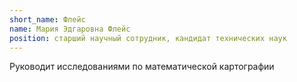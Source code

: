 ```yaml
---
short_name: Флейс
name: Мария Эдгаровна Флейс
position: старший научный сотрудник, кандидат технических наук
---
```

Руководит исследованиями по математической картографии